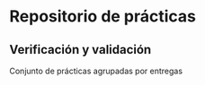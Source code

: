 # Repositorio de prácticas
## Verificación y validación
Conjunto de prácticas agrupadas por entregas
